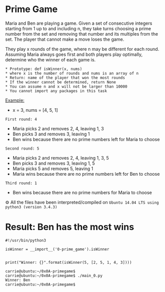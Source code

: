 # Prime Game
Maria and Ben are playing a game. Given a set of consecutive integers starting from 1 up to and including n, they take turns choosing a prime number from the set and removing that number and its multiples from the set. The player that cannot make a move loses the game.

They play x rounds of the game, where n may be different for each round. Assuming Maria always goes first and both players play optimally, determine who the winner of each game is.

    * Prototype: def isWinner(x, nums)
    * where x is the number of rounds and nums is an array of n
    * Return: name of the player that won the most rounds
    * If the winner cannot be determined, return None
    * You can assume n and x will not be larger than 10000
    * You cannot import any packages in this task
<Example:>

* x = 3, nums = [4, 5, 1]

```First round: 4```

* Maria picks 2 and removes 2, 4, leaving 1, 3
* Ben picks 3 and removes 3, leaving 1
* Ben wins because there are no prime numbers left for Maria to choose

```Second round: 5```

* Maria picks 2 and removes 2, 4, leaving 1, 3, 5
* Ben picks 3 and removes 3, leaving 1, 5
* Maria picks 5 and removes 5, leaving 1
* Maria wins because there are no prime numbers left for Ben to choose

```Third round: 1```

* Ben wins because there are no prime numbers for Maria to choose

⚙️ All the files have been interpreted/compiled on ```Ubuntu 14.04 LTS using python3 (version 3.4.3)```


# Result: Ben has the most wins

```carrie@ubuntu:~/0x0A-primegame$ cat main_0.py
#!/usr/bin/python3

isWinner = __import__('0-prime_game').isWinner


print("Winner: {}".format(isWinner(5, [2, 5, 1, 4, 3])))

carrie@ubuntu:~/0x0A-primegame$
carrie@ubuntu:~/0x0A-primegame$ ./main_0.py
Winner: Ben
carrie@ubuntu:~/0x0A-primegame$ 